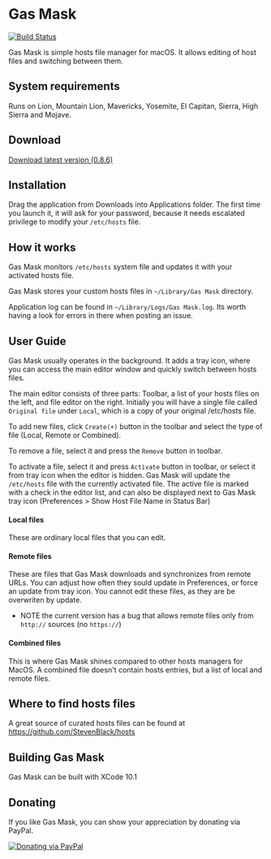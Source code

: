 # Gas Mask
[![Build Status](https://travis-ci.org/2ndalpha/gasmask.svg?branch=master)](https://travis-ci.org/2ndalpha/gasmask)

Gas Mask is simple hosts file manager for macOS.
It allows editing of host files and switching between them.

## System requirements
Runs on Lion, Mountain Lion, Mavericks, Yosemite, El Capitan, Sierra, High Sierra and Mojave.

## Download
[Download latest version (0.8.6)](http://gmask.clockwise.ee/files/gas_mask_0.8.6.zip)

## Installation
Drag the application from Downloads into Applications folder. The first time you launch it, it will ask for your password, because it needs escalated privilege to modify your `/etc/hosts` file.

## How it works
Gas Mask monitors `/etc/hosts` system file and updates it with your activated hosts file.

Gas Mask stores your custom hosts files in `~/Library/Gas Mask` directory.

Application log can be found in `~/Library/Logs/Gas Mask.log`. Its worth having a look for errors in there when posting an issue.

## User Guide
Gas Mask usually operates in the background. It adds a tray icon, where you can access the main editor window and quickly switch between hosts files.

The main editor consists of three parts: Toolbar, a list of your hosts files on the left, and file editor on the right. Initially you will have a single file called `Original file` under `Local`, which is a copy of your original /etc/hosts file.

To add new files, click `Create(+)` button in the toolbar and select the type of file (Local, Remote or Combined).

To remove a file, select it and press the `Remove` button in toolbar.

To activate a file, select it and press `Activate` button in toolbar, or select it from tray icon when the editor is hidden. Gas Mask will update the `/etc/hosts` file with the currently activated file. The active file is marked with a check in the editor list, and can also be displayed next to Gas Mask tray icon (Preferences > Show Host File Name in Status Bar)

#### Local files
These are ordinary local files that you can edit.

#### Remote files
These are files that Gas Mask downloads and synchronizes from remote URLs. You can adjust how often they sould update in Preferences, or force an update from tray icon. You cannot edit these files, as they are be overwriten by update.

- NOTE the current version has a bug that allows remote files only from `http://` sources (no `https://`)

#### Combined files
This is where Gas Mask shines compared to other hosts managers for MacOS. A combined file doesn't contain hosts entries, but a list of local and remote files.

## Where to find hosts files
A great source of curated hosts files can be found at https://github.com/StevenBlack/hosts

## Building Gas Mask
Gas Mask can be built with XCode 10.1

## Donating
If you like Gas Mask, you can show your appreciation by donating via PayPal.

[![Donating via PayPal](https://www.paypal.com/en_US/i/btn/btn_donate_SM.gif)](https://www.paypal.com/cgi-bin/webscr?cmd=_donations&business=98JFC3MUF5Q44&lc=EE&item_name=Gas%20Mask%20Support&currency_code=USD&bn=PP%2dDonationsBF%3abtn_donate_SM%2egif%3aNonHostedGuest )

